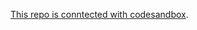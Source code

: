 [This repo is conntected with codesandbox](https://codesandbox.io/s/github/kenodek/Demo-Spacex-Ships?file=/src/pages/index.js).
